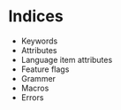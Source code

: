 # Indices

* Keywords
* Attributes
* Language item attributes
* Feature flags
* Grammer
* Macros
* Errors